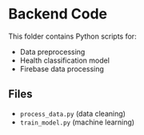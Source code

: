 # Backend Code
This folder contains Python scripts for:
- Data preprocessing
- Health classification model
- Firebase data processing

## Files
- `process_data.py` (data cleaning)
- `train_model.py` (machine learning)